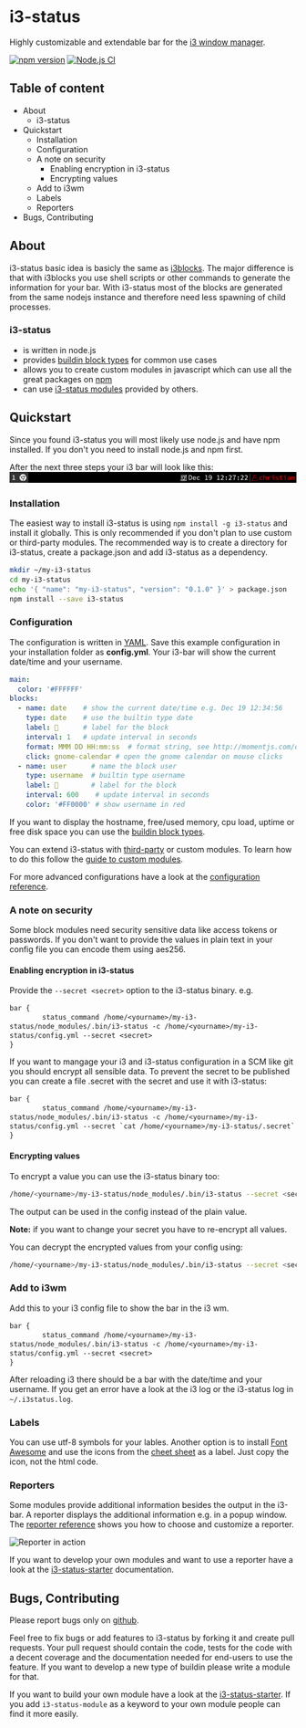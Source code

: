 # i3-status

Highly customizable and extendable bar for the [i3 window manager](http://i3wm.org/). 

[![npm version](https://img.shields.io/npm/v/i3-status.svg?style=flat-square)](https://www.npmjs.com/package/i3-status)
[![Node.js CI](https://github.com/fehmer/i3-status/actions/workflows/node.js.yml/badge.svg)](https://github.com/fehmer/i3-status/actions/workflows/node.js.yml)


## Table of content
<!-- MarkdownTOC -->

- About
  - i3-status
- Quickstart
  - Installation
  - Configuration
  - A note on security
    - Enabling encryption in i3-status
    - Encrypting values
  - Add to i3wm
  - Labels
  - Reporters
- Bugs, Contributing

<!-- /MarkdownTOC -->


## About

i3-status basic idea is basicly the same as [i3blocks](http://vivien.github.io/i3blocks/). The major difference is that with i3blocks you use shell scripts or other commands to generate the information for your bar. With i3-status most of the blocks are generated from the same nodejs instance and therefore need less spawning of child processes.


### i3-status

- is written in node.js
- provides [buildin block types](./docs/buildin.md) for common use cases
- allows you to create custom modules in javascript which can use all the great packages on [npm](http://www.npmjs.com) 
- can use [i3-status modules](./docs/modules.md) provided by others.


## Quickstart

Since you found i3-status you will most likely use node.js and have npm installed. If you don't you need to install node.js and npm first.

After the next three steps your i3 bar will look like this:
![i3status](https://github.com/fehmer/i3-status/raw/master/docs/example.png)


### Installation

The easiest way to install i3-status is using ```npm install -g i3-status``` and install it globally. This is only recommended if you don't plan to use custom or third-party modules. The recommended way is to create a directory for i3-status, create a package.json and add i3-status as a dependency.

``` sh
mkdir ~/my-i3-status
cd my-i3-status
echo '{ "name": "my-i3-status", "version": "0.1.0" }' > package.json
npm install --save i3-status
```


### Configuration

The configuration is written in [YAML](https://en.wikipedia.org/wiki/YAML). Save this example configuration in your installation folder as **config.yml**. Your i3-bar will show the current date/time and your username.

``` yaml
main:
  color: '#FFFFFF'
blocks:
  - name: date    # show the current date/time e.g. Dec 19 12:34:56
    type: date    # use the builtin type date
    label: 📆      # label for the block
    interval: 1   # update interval in seconds
    format: MMM DD HH:mm:ss  # format string, see http://momentjs.com/docs/#/parsing/string-format/
    click: gnome-calendar # open the gnome calendar on mouse clicks
  - name: user      # name the block user
    type: username  # builtin type username
    label: 👤        # label for the block
    interval: 600    # update interval in seconds
    color: '#FF0000' # show username in red
```


If you want to display the hostname, free/used memory, cpu load, uptime or free disk space you can use the [buildin block types](./docs/buildin.md). 

You can extend i3-status with [third-party](https://www.npmjs.com/search?q=i3-status-module) or custom modules. To learn how to do this follow the [guide to custom modules](./docs/modules.md).

For more advanced configurations have a look at the [configuration reference](./docs/configuration.md).


### A note on security

Some block modules need security sensitive data like access tokens or passwords. If you don't want to provide the values in plain text in your config file you can encode them using aes256.


#### Enabling encryption in i3-status

Provide the ```--secret <secret>``` option to the i3-status binary. e.g.

```
bar {
        status_command /home/<yourname>/my-i3-status/node_modules/.bin/i3-status -c /home/<yourname>/my-i3-status/config.yml --secret <secret>
}
```

If you want to mangage your i3 and i3-status configuration in a SCM like git you should encrypt all sensible data. To prevent the secret to be published you can create a file .secret with the secret and use it with i3-status:

```
bar {
        status_command /home/<yourname>/my-i3-status/node_modules/.bin/i3-status -c /home/<yourname>/my-i3-status/config.yml --secret `cat /home/<yourname>/my-i3-status/.secret`
}
```


#### Encrypting values

To encrypt a value you can use the i3-status binary too:

``` sh
/home/<yourname>/my-i3-status/node_modules/.bin/i3-status --secret <secret> --encrypt <value>
```

The output can be used in the config instead of the plain value.

__Note:__ if you want to change your secret you have to re-encrypt all values. 

You can decrypt the encrypted values from your config using:

``` sh
/home/<yourname>/my-i3-status/node_modules/.bin/i3-status --secret <secret> --decrypt <value>
```

### Add to i3wm

Add this to your i3 config file to show the bar in the i3 wm.

```
bar {
        status_command /home/<yourname>/my-i3-status/node_modules/.bin/i3-status -c /home/<yourname>/my-i3-status/config.yml --secret <secret>
}
```

After reloading i3 there should be a bar with the date/time and your username. If you get an error have a look at the i3 log or the i3-status log in ```~/.i3status.log```.


### Labels

You can use utf-8 symbols for your lables. Another option is to install [Font Awesome](http://fontawesome.io) and use the icons from the [cheet sheet](http://fontawesome.io/cheatsheet/) as a label. Just copy the icon, not the html code.


### Reporters

Some modules provide additional information besides the output in the i3-bar. A reporter displays the additional information e.g. in a popup window. The [reporter reference](docs/reporter.md) shows you how to choose and customize a reporter. 

![Reporter in action](docs/reporter.png)

If you want to develop your own modules and want to use a reporter have a look at the [i3-status-starter](https://github.com/fehmer/i3-status-starter) documentation.

## Bugs, Contributing

Please report bugs only on [github](https://github.com/fehmer/i3-status/issues).

Feel free to fix bugs or add features to i3-status by forking it and create pull requests. Your pull request should contain the code, tests for the code with a decent coverage and the documentation needed for end-users to use the feature. If you want to develop a new type of buildin please write a module for that.

If you want to build your own module have a look at the [i3-status-starter](https://github.com/fehmer/i3-status-starter). If you add ```i3-status-module``` as a keyword to your own module people can find it more easily.
